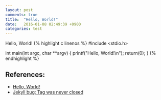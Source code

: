 ```yaml
---
layout: post
comments: true
title:  "Hello, World!"
date:   2016-01-08 02:49:39 +0900
categories: test
---
```

Hello, World!
{% highlight c linenos %}
#include <stdio.h>

int main(int argc, char **argv)
{
  printf("Hello, World!\n");
  return(0);
}
{% endhighlight %}

## References:
- [Hello, World!](https://en.wikipedia.org/wiki/%22Hello,_World!%22_program)
- [Jekyll bug: Tag was never closed](http://blog.slaks.net/2013-08-09/jekyll-tag-was-never-closed/)

